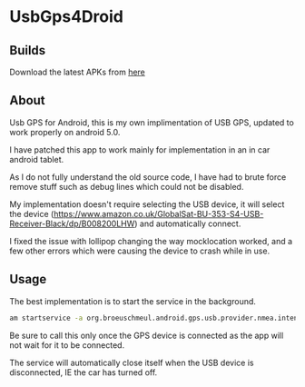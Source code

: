 # UsbGps4Droid

Builds
------
Download the latest APKs from [here](/app/build/outputs/apk/)

About
-----
Usb GPS for Android, this is my own implimentation of USB GPS, updated to work properly on android 5.0.

I have patched this app to work mainly for implementation in an in car android tablet.

As I do not fully understand the old source code, I have had to brute force remove stuff such as debug lines which could not be disabled.

My implementation doesn't require selecting the USB device, it will select the device (https://www.amazon.co.uk/GlobalSat-BU-353-S4-USB-Receiver-Black/dp/B008200LHW) and automatically connect.

I fixed the issue with lollipop changing the way mocklocation worked, and a few other errors which were causing the device to crash while in use.

Usage
-----

The best implementation is to start the service in the background.

```bash
am startservice -a org.broeuschmeul.android.gps.usb.provider.nmea.intent.action.START_GPS_PROVIDER
```

Be sure to call this only once the GPS device is connected as the app will not wait for it to be connected.

The service will automatically close itself when the USB device is disconnected, IE the car has turned off.
